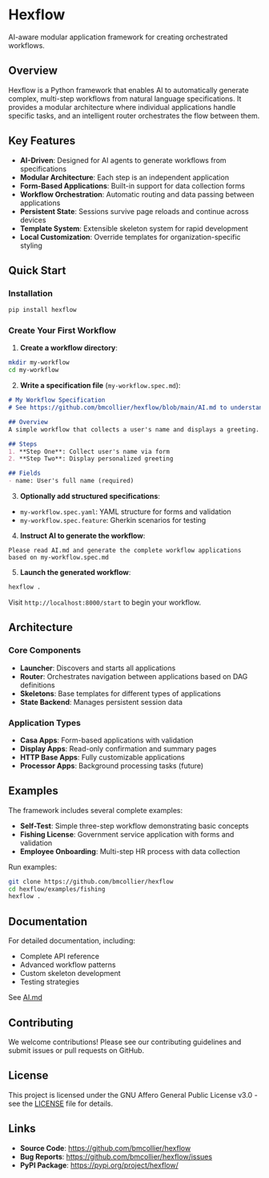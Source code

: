 # Hexflow

AI-aware modular application framework for creating orchestrated workflows.

## Overview

Hexflow is a Python framework that enables AI to automatically generate complex, multi-step workflows from natural language specifications. It provides a modular architecture where individual applications handle specific tasks, and an intelligent router orchestrates the flow between them.

## Key Features

- **AI-Driven**: Designed for AI agents to generate workflows from specifications
- **Modular Architecture**: Each step is an independent application
- **Form-Based Applications**: Built-in support for data collection forms
- **Workflow Orchestration**: Automatic routing and data passing between applications
- **Persistent State**: Sessions survive page reloads and continue across devices
- **Template System**: Extensible skeleton system for rapid development
- **Local Customization**: Override templates for organization-specific styling

## Quick Start

### Installation

```bash
pip install hexflow
```

### Create Your First Workflow

1. **Create a workflow directory**:
```bash
mkdir my-workflow
cd my-workflow
```

2. **Write a specification file** (`my-workflow.spec.md`):
```markdown
# My Workflow Specification
# See https://github.com/bmcollier/hexflow/blob/main/AI.md to understand how to use this

## Overview
A simple workflow that collects a user's name and displays a greeting.

## Steps
1. **Step One**: Collect user's name via form
2. **Step Two**: Display personalized greeting

## Fields
- name: User's full name (required)
```

3. **Optionally add structured specifications**:
- `my-workflow.spec.yaml`: YAML structure for forms and validation
- `my-workflow.spec.feature`: Gherkin scenarios for testing

4. **Instruct AI to generate the workflow**:
```
Please read AI.md and generate the complete workflow applications based on my-workflow.spec.md
```

5. **Launch the generated workflow**:
```bash
hexflow .
```

Visit `http://localhost:8000/start` to begin your workflow.

## Architecture

### Core Components

- **Launcher**: Discovers and starts all applications
- **Router**: Orchestrates navigation between applications based on DAG definitions
- **Skeletons**: Base templates for different types of applications
- **State Backend**: Manages persistent session data

### Application Types

- **Casa Apps**: Form-based applications with validation
- **Display Apps**: Read-only confirmation and summary pages
- **HTTP Base Apps**: Fully customizable applications
- **Processor Apps**: Background processing tasks (future)

## Examples

The framework includes several complete examples:

- **Self-Test**: Simple three-step workflow demonstrating basic concepts
- **Fishing License**: Government service application with forms and validation
- **Employee Onboarding**: Multi-step HR process with data collection

Run examples:
```bash
git clone https://github.com/bmcollier/hexflow
cd hexflow/examples/fishing
hexflow .
```

## Documentation

For detailed documentation, including:
- Complete API reference
- Advanced workflow patterns
- Custom skeleton development
- Testing strategies

See [AI.md](https://github.com/bmcollier/hexflow/blob/main/AI.md)

## Contributing

We welcome contributions! Please see our contributing guidelines and submit issues or pull requests on GitHub.

## License

This project is licensed under the GNU Affero General Public License v3.0 - see the [LICENSE](LICENSE) file for details.

## Links

- **Source Code**: https://github.com/bmcollier/hexflow
- **Bug Reports**: https://github.com/bmcollier/hexflow/issues
- **PyPI Package**: https://pypi.org/project/hexflow/